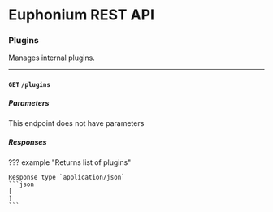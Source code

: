 # Euphonium REST API

### Plugins

Manages internal plugins.

---------------------------------------

#### `GET` `/plugins`

##### Parameters
This endpoint does not have parameters

##### Responses

??? example "Returns list of plugins"

    Response type `application/json`
    ```json
    [
    ]
    ```
